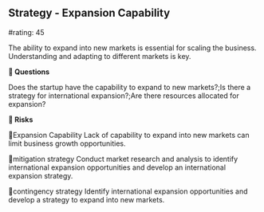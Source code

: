 

## Strategy - Expansion Capability

#rating: 45


The ability to expand into new markets is essential for scaling the business. Understanding and adapting to different markets is key.

**💭 Questions**

Does the startup have the capability to expand to new markets?;Is there a strategy for international expansion?;Are there resources allocated for expansion?

**🚨 Risks**

🚨Expansion Capability
Lack of capability to expand into new markets can limit business growth opportunities.

🚨mitigation strategy
Conduct market research and analysis to identify international expansion opportunities and develop an international expansion strategy.

🚨contingency strategy
Identify international expansion opportunities and develop a strategy to expand into new markets.




